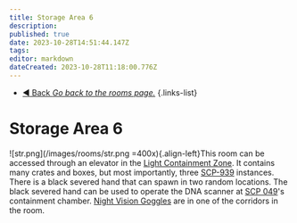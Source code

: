 ```yaml
---
title: Storage Area 6
description: 
published: true
date: 2023-10-28T14:51:44.147Z
tags: 
editor: markdown
dateCreated: 2023-10-28T11:18:00.776Z
---
```


- [:arrow_backward: Back *Go back to the rooms page.*](/en/game/rooms)
{.links-list}
# Storage Area 6
![str.png](/images/rooms/str.png =400x){.align-left}This room can be accessed through an elevator in the [Light Containment Zone](/en/game/rooms/lcz). It contains many crates and boxes, but most importantly, three [SCP-939](/en/game/scps/939) instances. There is a black severed hand that can spawn in two random locations. The black severed hand can be used to operate the DNA scanner at [SCP 049](/en/game/scps/049)'s containment chamber. [Night Vision Goggles](/en/game/items/nvg) are in one of the corridors in the room.